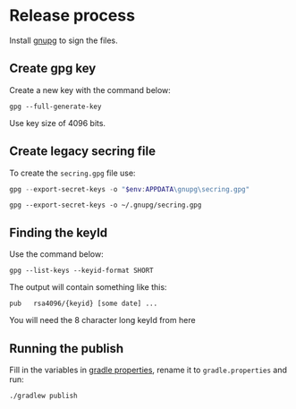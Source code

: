 # Release process

Install [gnupg](https://gnupg.org/) to sign the files.

## Create gpg key

Create a new key with the command below:

```shell
gpg --full-generate-key
```

Use key size of 4096 bits.

## Create legacy secring file

To create the `secring.gpg` file use:

```powershell
gpg --export-secret-keys -o "$env:APPDATA\gnupg\secring.gpg"
```

```shell
gpg --export-secret-keys -o ~/.gnupg/secring.gpg
```

## Finding the keyId

Use the command below:

```shell
gpg --list-keys --keyid-format SHORT
```

The output will contain something like this:

```text
pub   rsa4096/{keyid} [some date] ...
```

You will need the 8 character long keyId from here

## Running the publish

Fill in the variables in [gradle properties](gradle.example.properties),
rename it to `gradle.properties` and run:

```shell
./gradlew publish
```

